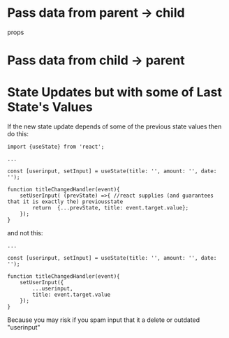 # Pass data from parent -> child
props


# Pass data from child -> parent



# State Updates but with some of Last State's Values
If the new state update depends of some of the previous state values then do this:

	import {useState} from 'react';

	...

	const [userinput, setInput] = useState(title: '', amount: '', date: '');

	function titleChangedHandler(event){
		setUserInput( (prevState) =>{ //react supplies (and guarantees that it is exactly the) previousstate
			return	{...prevState, title: event.target.value};
		});
	}

and not this:

	...

	const [userinput, setInput] = useState(title: '', amount: '', date: '');

	function titleChangedHandler(event){
		setUserInput({
			...userinput, 
			title: event.target.value
		});
	}


Because you may risk if you spam input that it a delete or outdated "userinput"

